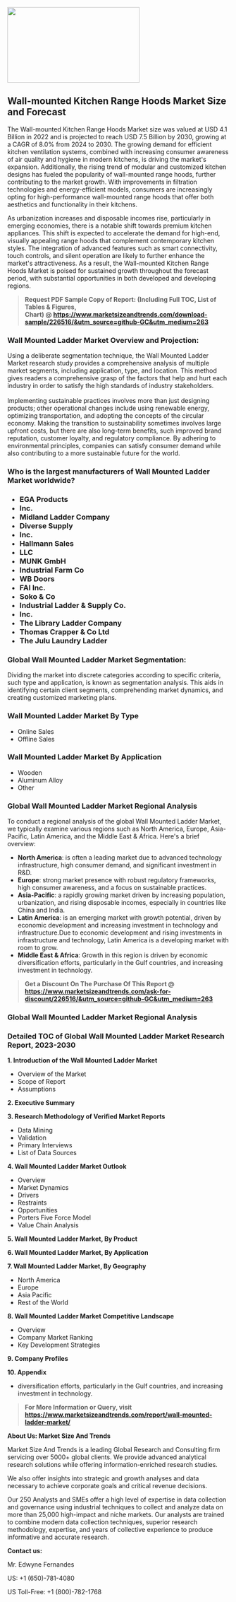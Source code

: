<p><img class="alignnone size-medium wp-image-20088" src="https://ffe5etoiles.com/wp-content/uploads/2024/12/MST1-300x171.png" alt="" width="300" height="171" /></p><h2>Wall-mounted Kitchen Range Hoods Market Size and Forecast</h2><p>The Wall-mounted Kitchen Range Hoods Market size was valued at USD 4.1 Billion in 2022 and is projected to reach USD 7.5 Billion by 2030, growing at a CAGR of 8.0% from 2024 to 2030. The growing demand for efficient kitchen ventilation systems, combined with increasing consumer awareness of air quality and hygiene in modern kitchens, is driving the market's expansion. Additionally, the rising trend of modular and customized kitchen designs has fueled the popularity of wall-mounted range hoods, further contributing to the market growth. With improvements in filtration technologies and energy-efficient models, consumers are increasingly opting for high-performance wall-mounted range hoods that offer both aesthetics and functionality in their kitchens.</p><p>As urbanization increases and disposable incomes rise, particularly in emerging economies, there is a notable shift towards premium kitchen appliances. This shift is expected to accelerate the demand for high-end, visually appealing range hoods that complement contemporary kitchen styles. The integration of advanced features such as smart connectivity, touch controls, and silent operation are likely to further enhance the market's attractiveness. As a result, the Wall-mounted Kitchen Range Hoods Market is poised for sustained growth throughout the forecast period, with substantial opportunities in both developed and developing regions.</p></p><blockquote id="" class=""><strong>Request PDF Sample Copy of Report: (Including Full TOC, List of Tables &amp; Figures, Chart)&nbsp;@&nbsp;<strong><a href="https://www.marketsizeandtrends.com/download-sample/226516/&utm_source=github-GC&utm_medium=263" target="_blank">https://www.marketsizeandtrends.com/download-sample/226516/&utm_source=github-GC&utm_medium=263</a></strong></strong></blockquote><h3 id="" class="">Wall Mounted Ladder Market&nbsp;Overview and Projection:</h3><p id="" class="">Using a deliberate segmentation technique, the Wall Mounted Ladder Market research study provides a comprehensive analysis of multiple market segments, including application, type, and location. This method gives readers a comprehensive grasp of the factors that help and hurt each industry in order to satisfy the high standards of industry stakeholders. <br /> <br />Implementing sustainable practices involves more than just designing products; other operational changes include using renewable energy, optimizing transportation, and adopting the concepts of the circular economy. Making the transition to sustainability sometimes involves large upfront costs, but there are also long-term benefits, such improved brand reputation, customer loyalty, and regulatory compliance. By adhering to environmental principles, companies can satisfy consumer demand while also contributing to a more sustainable future for the world.</p><h3 id="" class="">Who is the largest manufacturers of&nbsp;Wall Mounted Ladder Market worldwide?</h3><h3 class=""><p><ul><li>EGA Products </li><li> Inc. </li><li> Midland Ladder Company </li><li> Diverse Supply </li><li> Inc. </li><li> Hallmann Sales </li><li> LLC </li><li> MUNK GmbH </li><li> Industrial Farm Co </li><li> WB Doors </li><li> FAI Inc. </li><li> Soko & Co </li><li> Industrial Ladder & Supply Co. </li><li> Inc. </li><li> The Library Ladder Company </li><li> Thomas Crapper & Co Ltd </li><li> The Julu Laundry Ladder</li></ul></p></h3><h3 id="" class="">Global&nbsp;Wall Mounted Ladder Market Segmentation:</h3><p id="" class="">Dividing the market into discrete categories according to specific criteria, such type and application, is known as segmentation analysis. This aids in identifying certain client segments, comprehending market dynamics, and creating customized marketing plans.</p><h3 id="" class="">Wall Mounted Ladder Market&nbsp;By Type</h3><p><p><ul><li>Online Sales</li><li> Offline Sales</p></li></ul></p></p><h3 id="" class="">Wall Mounted Ladder Market&nbsp;By Application</h3><p class=""><p><ul><li>Wooden</li><li> Aluminum Alloy</li><li> Other</li></ul></p></p><h3 id="" class="">Global Wall Mounted Ladder Market Regional Analysis</h3><p id="" class="">To conduct a regional analysis of the global Wall Mounted Ladder Market, we typically examine various regions such as North America, Europe, Asia-Pacific, Latin America, and the Middle East &amp; Africa. Here's a brief overview:</p><ul><li><strong>North America</strong>: is often a leading market due to advanced technology infrastructure, high consumer demand, and significant investment in R&amp;D.</li><li><strong>Europe</strong>: strong market presence with robust regulatory frameworks, high consumer awareness, and a focus on sustainable practices.</li><li><strong>Asia-Pacific</strong>: a rapidly growing market driven by increasing population, urbanization, and rising disposable incomes, especially in countries like China and India.</li><li><strong>Latin America</strong>: is an emerging market with growth potential, driven by economic development and increasing investment in technology and infrastructure.Due to economic development and rising investments in infrastructure and technology, Latin America is a developing market with room to grow.</li><li><strong>Middle East &amp; Africa</strong>: Growth in this region is driven by economic diversification efforts, particularly in the Gulf countries, and increasing investment in technology.</li></ul><blockquote id="" class=""><strong>Get a Discount On The Purchase Of This Report @ <strong><a href="https://www.marketsizeandtrends.com/ask-for-discount/226516/&utm_source=github-GC&utm_medium=263" target="_blank">https://www.marketsizeandtrends.com/ask-for-discount/226516/&utm_source=github-GC&utm_medium=263</a></strong></strong></blockquote><h3 id="" class="">Global Wall Mounted Ladder Market Regional Analysis</h3><h3 id="" class="">Detailed TOC of Global Wall Mounted Ladder Market Research Report, 2023-2030</h3><p id="" class=""><strong>1. Introduction of the Wall Mounted Ladder Market</strong></p><ul><li>Overview of the Market</li><li>Scope of Report</li><li>Assumptions</li></ul><p id="" class=""><strong>2. Executive Summary</strong></p><p id="" class=""><strong>3. Research Methodology of Verified Market Reports</strong></p><ul><li>Data Mining</li><li>Validation</li><li>Primary Interviews</li><li>List of Data Sources</li></ul><p id="" class=""><strong>4. Wall Mounted Ladder Market Outlook</strong></p><ul><li>Overview</li><li>Market Dynamics</li><li>Drivers</li><li>Restraints</li><li>Opportunities</li><li>Porters Five Force Model</li><li>Value Chain Analysis</li></ul><p id="" class=""><strong>5. Wall Mounted Ladder Market, By Product</strong></p><p id="" class=""><strong>6. Wall Mounted Ladder Market, By Application</strong></p><p id="" class=""><strong>7. Wall Mounted Ladder Market, By Geography</strong></p><ul><li>North America</li><li>Europe</li><li>Asia Pacific</li><li>Rest of the World</li></ul><p id="" class=""><strong>8. Wall Mounted Ladder Market Competitive Landscape</strong></p><ul><li>Overview</li><li>Company Market Ranking</li><li>Key Development Strategies</li></ul><p id="" class=""><strong>9. Company Profiles</strong></p><p id="" class=""><strong>10. Appendix</strong></p><ul><li>diversification efforts, particularly in the Gulf countries, and increasing investment in technology.</li></ul><blockquote id="" class=""><strong>For More Information or Query, visit <strong><strong><a href="https://www.marketsizeandtrends.com/report/wall-mounted-ladder-market/" target="_blank">https://www.marketsizeandtrends.com/report/wall-mounted-ladder-market/</a></strong></strong></strong></blockquote><p id="" class=""><strong>About Us: Market Size And Trends</strong></p><p id="" class="">Market Size And Trends is a leading Global Research and Consulting firm servicing over 5000+ global clients. We provide advanced analytical research solutions while offering information-enriched research studies.</p><p id="" class="">We also offer insights into strategic and growth analyses and data necessary to achieve corporate goals and critical revenue decisions.</p><p id="" class="">Our 250 Analysts and SMEs offer a high level of expertise in data collection and governance using industrial techniques to collect and analyze data on more than 25,000 high-impact and niche markets. Our analysts are trained to combine modern data collection techniques, superior research methodology, expertise, and years of collective experience to produce informative and accurate research.</p><p id="" class=""><strong>Contact us:</strong></p><p id="" class="">Mr. Edwyne Fernandes</p><p id="" class="">US: +1 (650)-781-4080</p><p id="" class="">US Toll-Free: +1 (800)-782-1768</p>
